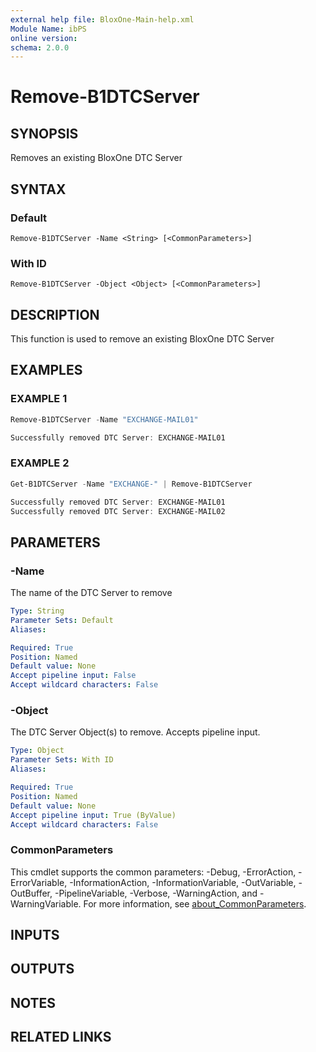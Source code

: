 ```yaml
---
external help file: BloxOne-Main-help.xml
Module Name: ibPS
online version:
schema: 2.0.0
---
```


# Remove-B1DTCServer

## SYNOPSIS
Removes an existing BloxOne DTC Server

## SYNTAX

### Default
```
Remove-B1DTCServer -Name <String> [<CommonParameters>]
```

### With ID
```
Remove-B1DTCServer -Object <Object> [<CommonParameters>]
```

## DESCRIPTION
This function is used to remove an existing BloxOne DTC Server

## EXAMPLES

### EXAMPLE 1
```powershell
Remove-B1DTCServer -Name "EXCHANGE-MAIL01"

Successfully removed DTC Server: EXCHANGE-MAIL01
```

### EXAMPLE 2
```powershell
Get-B1DTCServer -Name "EXCHANGE-" | Remove-B1DTCServer

Successfully removed DTC Server: EXCHANGE-MAIL01
Successfully removed DTC Server: EXCHANGE-MAIL02
```

## PARAMETERS

### -Name
The name of the DTC Server to remove

```yaml
Type: String
Parameter Sets: Default
Aliases:

Required: True
Position: Named
Default value: None
Accept pipeline input: False
Accept wildcard characters: False
```

### -Object
The DTC Server Object(s) to remove.
Accepts pipeline input.

```yaml
Type: Object
Parameter Sets: With ID
Aliases:

Required: True
Position: Named
Default value: None
Accept pipeline input: True (ByValue)
Accept wildcard characters: False
```

### CommonParameters
This cmdlet supports the common parameters: -Debug, -ErrorAction, -ErrorVariable, -InformationAction, -InformationVariable, -OutVariable, -OutBuffer, -PipelineVariable, -Verbose, -WarningAction, and -WarningVariable. For more information, see [about_CommonParameters](http://go.microsoft.com/fwlink/?LinkID=113216).

## INPUTS

## OUTPUTS

## NOTES

## RELATED LINKS
